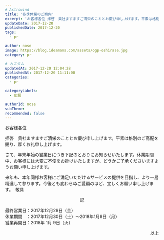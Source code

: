```yaml
---
# Astrowind
title: '冬季休業のご案内'
excerpt: 'お客様各位 拝啓　貴社ますますご清栄のこととお慶び申し上げます。平素は格別のご高...'
updateDate: 2017-12-20
publishedDate: 2017-12-20
tags: 
  - pr

author: nose
image: https://blog.ideamans.com/assets/ogp-oshirase.jpg
category: pr

# カスタム
updatedAt: 2017-12-20 12:04:28
publishedAt: 2017-12-20 11:11:00
categories: 
  - pr

categoryLabels: 
  - 広報

authorId: nose
subTheme: 
recommended: false
---
```


<p style="text-align: left;">お客様各位</p>
<p>拝啓　貴社ますますご清栄のこととお慶び申し上げます。平素は格別のご高配を賜り、厚くお礼申し上げます。</p>
<p>さて、年末年始の営業日につき下記のとおりにお知らせいたします。休業期間中、お客様には大変ご不便をお掛けいたしますが、どうかご了承くださいますようお願い申し上げます。</p>
<p>来年も、本年同様お客様にご満足いただけるサービスの提供を目指し、より一層精進して参ります。今後とも変わらぬご愛顧のほど、宜しくお願い申し上げます。　敬具</p>
<p style="text-align: center;">記</p>
<p>最終営業日：2017年12月29日（金）<br>休業期間　：2017年12月30日（土）～2018年1月8日（月）<br>営業再開日：2018年 1月 9日（火）</p>
<p style="text-align: right;">以上</p>
<p> </p>

